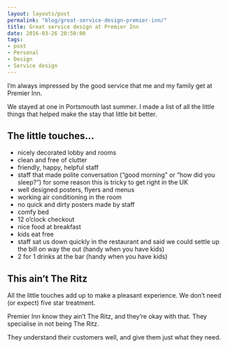 ```yaml
---
layout: layouts/post
permalink: "blog/great-service-design-premier-inn/"
title: Great service design at Premier Inn  
date: 2016-03-26 20:50:00  
tags:
- post
- Personal
- Design
- Service design
---
```


I’m always impressed by the good service that me and my family get at Premier Inn.

We stayed at one in Portsmouth last summer. I made a list of all the little things that helped make the stay that little bit better.

## The little touches…

- nicely decorated lobby and rooms
- clean and free of clutter
- friendly, happy, helpful staff
- staff that made polite conversation (“good morning” or “how did you sleep?”) for some reason this is tricky to get right in the UK
- well designed posters, flyers and menus
- working air conditioning in the room
- no quick and dirty posters made by staff
- comfy bed
- 12 o’clock checkout
- nice food at breakfast
- kids eat free
- staff sat us down quickly in the restaurant and said we could settle up the bill on way the out (handy when you have kids)
- 2 for 1 drinks at the bar (handy when you have kids)

## This ain’t The Ritz

All the little touches add up to make a pleasant experience. We don’t need (or expect) five star treatment.

Premier Inn know they ain’t The Ritz, and they’re okay with that. They specialise in not being The Ritz.

They understand their customers well, and give them just what they need.
